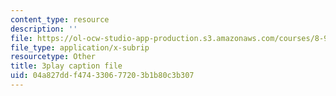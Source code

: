 ```yaml
---
content_type: resource
description: ''
file: https://ol-ocw-studio-app-production.s3.amazonaws.com/courses/8-962-general-relativity-spring-2020/04a827ddf474330677203b1b80c3b307_p_10lgn2BiI.srt
file_type: application/x-subrip
resourcetype: Other
title: 3play caption file
uid: 04a827dd-f474-3306-7720-3b1b80c3b307
---
```

